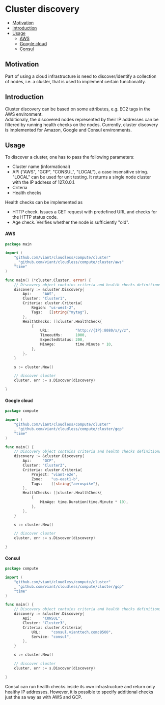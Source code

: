 # Cluster discovery

- [Motivation](#motivation)
- [Introduction](#introduction)
 - [Usage](#usage)
   * [AWS](#aws)
   * [Google cloud](#google-cloud)
   * [Consul](#consul)

## Motivation

Part of using a cloud infrastructure is need to discover/identify a collection of nodes, 
i.e. a cluster, that is used to implement certain functionality.  

## Introduction

Cluster discovery can be based on some attributes, e.g. EC2 tags in the AWS environment.  
Additionaly, the discovered nodes represented by their IP addresses can be filtered by
running health checks on the nodes. Currently, cluster discovery is implemented for Amazon, 
Google and Consul environments.


## Usage

To discover a cluster, one has to pass the following parameters:

- Cluster name (informational)
- API ("AWS", "GCP", "CONSUL", "LOCAL"), a case insensitive string. "LOCAL" can be used for
  unit testing.  It returns a single node cluster with the IP address of 127.0.0.1.
- Criteria
- Health checks

Health checks can be implemented as
- HTTP check. Issues a GET request with predefined URL and checks for the 
  HTTP status code.
- Age check. Verifies whether the node is sufficiently "old".


#### AWS

```go
package main

import (
	"github.com/viant/cloudless/compute/cluster"
	_ "github.com/viant/cloudless/compute/cluster/aws"
	"time"
)

func main() (*cluster.Cluster, error) {
	// Discovery object contains criteria and health checks definitions
	discovery := &cluster.Discovery{
		Api:     "AWS",
		Cluster: "Cluster1",
		Criteria: cluster.Criteria{
			Region: "us-west-2",
			Tags:   []string{"mytag"},
		},
		HealthChecks: []cluster.HealthCheck{
			{
				URL:            "http://{IP}:8080/x/y/z",
				TimeoutMs:      1000,
				ExpectedStatus: 200,
				MinAge:         time.Minute * 10,
			},
		},
	}

	s := cluster.New()

	// discover cluster
	cluster, err := s.Discover(discovery)

}
```

#### Google cloud

```go
package compute

import (
	"github.com/viant/cloudless/compute/cluster"
	_ "github.com/viant/cloudless/compute/cluster/gcp"
	"time"
)

func main() {
	// Discovery object contains criteria and health checks definitions
	discovery := &cluster.Discovery{
		Api:     "GCP",
		Cluster: "Cluster2",
		Criteria: cluster.Criteria{
			Project: "viant-e2e",
			Zone:    "us-east1-b",
			Tags:    []string{"aerospike"},
		},
		HealthChecks: []cluster.HealthCheck{
			{
				MinAge: time.Duration(time.Minute * 10),
			},
		},
	}

	s := cluster.New()

	// discover cluster
	cluster, err := s.Discover(discovery)

}
```

#### Consul

```go
package compute

import (
	"github.com/viant/cloudless/compute/cluster"
	_ "github.com/viant/cloudless/compute/cluster/gcp"
	"time"
)

func main() {
	// Discovery object contains criteria and health checks definitions
	discovery := &cluster.Discovery{
		Api:     "CONSUL",
		Cluster: "Cluster3",
		Criteria: cluster.Criteria{
			URL:     "consul.vianttech.com:8500",
			Service: "consul",
		},
	}

	s := cluster.New()

	// discover cluster
	cluster, err := s.Discover(discovery)

}
```

Consul can run health checks inside its own infrastructure and return only healthy
IP addresses.  However, it is possible to specify additional checks just the sa way as with AWS and GCP.

